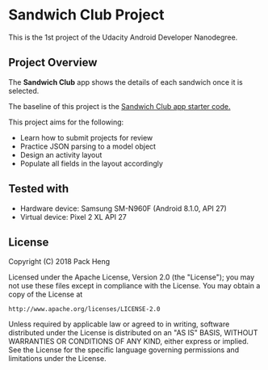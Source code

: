 # Sandwich Club Project
This is the 1st project of the Udacity Android Developer Nanodegree.

## Project Overview
The **Sandwich Club** app shows the details of each sandwich once it is selected.

The baseline of this project is the [Sandwich Club app starter code.](https://github.com/udacity/sandwich-club-starter-code)

This project aims for the following:
- Learn how to submit projects for review
- Practice JSON parsing to a model object
- Design an activity layout
- Populate all fields in the layout accordingly

## Tested with
* Hardware device: Samsung SM-N960F (Android 8.1.0, API 27)
* Virtual device: Pixel 2 XL API 27

## License
Copyright (C) 2018 Pack Heng

Licensed under the Apache License, Version 2.0 (the "License");
you may not use these files except in compliance with the License.
You may obtain a copy of the License at

    http://www.apache.org/licenses/LICENSE-2.0

Unless required by applicable law or agreed to in writing, software
distributed under the License is distributed on an "AS IS" BASIS,
WITHOUT WARRANTIES OR CONDITIONS OF ANY KIND, either express or implied.
See the License for the specific language governing permissions and
limitations under the License.
